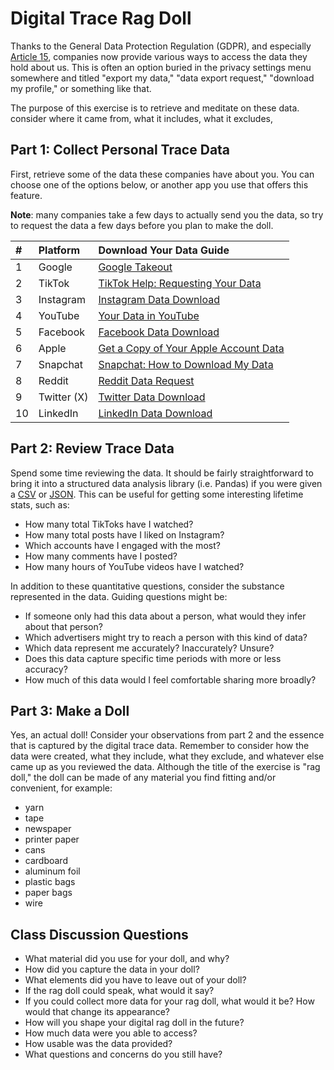 # Digital Trace Rag Doll

Thanks to the General Data Protection Regulation (GDPR), and especially [Article 15](https://gdpr-info.eu/art-15-gdpr/), companies now provide various ways to access the data they hold about us. This is often an option buried in the privacy settings menu somewhere and titled "export my data," "data export request," "download my profile," or something like that.

The purpose of this exercise is to retrieve and meditate on these data.
consider where it came from, what it includes, what it excludes, 


## Part 1: Collect Personal Trace Data

First, retrieve some of the data these companies have about you. You can choose one of the options below, or another app you use that offers this feature.

**Note**: many companies take a few days to actually send you the data, so try to request the data a few days before you plan to make the doll.

| # | Platform | Download Your Data Guide |
| :-- | :-- | :-- |
| 1 | Google | [Google Takeout](https://support.google.com/accounts/answer/3024190?hl=en) |
| 2 | TikTok | [TikTok Help: Requesting Your Data](https://support.tiktok.com/en/account-and-privacy/personalized-ads-and-data/requesting-your-data) |
| 3 | Instagram | [Instagram Data Download](https://www.multcloud.com/explore/what-is-included-in-instagram-data-download-0121-ac.html) |
| 4 | YouTube | [Your Data in YouTube](https://support.google.com/youtube/answer/9315727?hl=en) |
| 5 | Facebook | [Facebook Data Download](https://www.pandasecurity.com/en/mediacenter/how-to-download-your-personal-data-from-facebook-a-step-by-step-guide/) |
| 6 | Apple | [Get a Copy of Your Apple Account Data](https://www.macrumors.com/how-to/get-a-copy-of-your-apple-account-data/) |
| 7 | Snapchat | [Snapchat: How to Download My Data](https://help.snapchat.com/hc/en-us/articles/7012305371156-How-do-I-download-my-data-from-Snapchat) |
| 8 | Reddit | [Reddit Data Request](https://support.reddithelp.com/hc/en-us/articles/360043048352-How-do-I-request-a-copy-of-my-Reddit-data-and-information) |
| 9 | Twitter (X) | [Twitter Data Download](https://help.twitter.com/en/managing-your-account/how-to-download-your-twitter-archive) |
| 10 | LinkedIn | [LinkedIn Data Download](https://www.linkedin.com/help/linkedin/answer/a1343196/downloading-your-account-data?lang=en) |


## Part 2: Review Trace Data

Spend some time reviewing the data. It should be fairly straightforward to bring it into a structured data analysis library (i.e. Pandas) if you were given a [CSV](https://pandas.pydata.org/docs/dev/reference/api/pandas.read_csv.html#) or [JSON](https://pandas.pydata.org/docs/dev/reference/api/pandas.read_json.html). This can be useful for getting some interesting lifetime stats, such as:
* How many total TikToks have I watched?
* How many total posts have I liked on Instagram?
* Which accounts have I engaged with the most?
* How many comments have I posted?
* How many hours of YouTube videos have I watched?

In addition to these quantitative questions, consider the substance represented in the data. Guiding questions might be:
* If someone only had this data about a person, what would they infer about that person?
* Which advertisers might try to reach a person with this kind of data?
* Which data represent me accurately? Inaccurately? Unsure?
* Does this data capture specific time periods with more or less accuracy?
* How much of this data would I feel comfortable sharing more broadly?


## Part 3: Make a Doll
Yes, an actual doll! Consider your observations from part 2 and the essence that is captured by the digital trace data. Remember to consider how the data were created, what they include, what they exclude, and whatever else came up as you reviewed the data. Although the title of the exercise is "rag doll," the doll can be made of any material you find fitting and/or convenient, for example:
* yarn
* tape
* newspaper
* printer paper
* cans
* cardboard
* aluminum foil
* plastic bags
* paper bags
* wire


## Class Discussion Questions
* What material did you use for your doll, and why?
* How did you capture the data in your doll?
* What elements did you have to leave out of your doll?
* If the rag doll could speak, what would it say?
* If you could collect more data for your rag doll, what would it be? How would that change its appearance?
* How will you shape your digital rag doll in the future?
* How much data were you able to access?
* How usable was the data provided?
* What questions and concerns do you still have?

